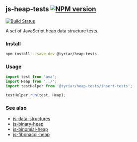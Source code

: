 ## js-heap-tests [![NPM version](https://img.shields.io/npm/v/@tyriar/heap-tests.svg?style=flat)](https://www.npmjs.org/package/@tyriar/heap-tests)

[![Build Status](http://img.shields.io/travis/gwtw/js-heap-tests.svg?style=flat)](http://travis-ci.org/gwtw/js-heap-tests)

A set of JavaScript heap data structure tests.

### Install

```bash
npm install --save-dev @tyriar/heap-tests
```

### Usage

```js
import test from 'ava';
import Heap from '../';
import testHelper from '@tyriar/heap-tests/insert-tests';

testHelper.run(test, Heap);
```

### See also

- [js-data-structures](https://github.com/gwtw/js-data-structures)
- [js-binary-heap](https://github.com/gwtw/js-binary-heap)
- [js-binomial-heap](https://github.com/gwtw/js-binomial-heap)
- [js-fibonacci-heap](https://github.com/gwtw/js-fibonacci-heap)
